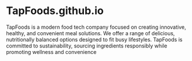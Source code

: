 # TapFoods.github.io
TapFoods is a modern food tech company focused on creating innovative, healthy, and convenient meal solutions. We offer a range of delicious, nutritionally balanced options designed to fit busy lifestyles. TapFoods is committed to sustainability, sourcing ingredients responsibly while promoting wellness and convenience
